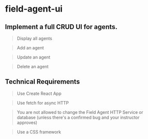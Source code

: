 # field-agent-ui
## Implement a full CRUD UI for agents.

> Display all agents

> Add an agent

> Update an agent

> Delete an agent

## Technical Requirements

> Use Create React App

> Use fetch for async HTTP

> You are not allowed to change the Field Agent HTTP 
 Service or database (unless there's a confirmed bug and your instructor approves)

> Use a CSS framework

 